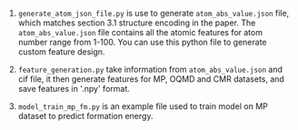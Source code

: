 1. `generate_atom_json_file.py` is use to generate `atom_abs_value.json` file, which matches section 3.1 structure encoding in the paper. The `atom_abs_value.json` file contains all the atomic features for atom number range from 1-100. You can use this python file to generate custom feature design. 

2. `feature_generation.py` take information from `atom_abs_value.json` and cif file, it then generate features for MP, OQMD and CMR datasets, and save features in '.npy' format.

3. `model_train_mp_fm.py` is an example file used to train model on MP dataset to predict formation energy.  
